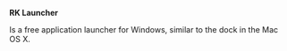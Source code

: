 <b>RK Launcher</b>

Is a free application launcher for Windows, similar to the dock in the Mac OS X.
